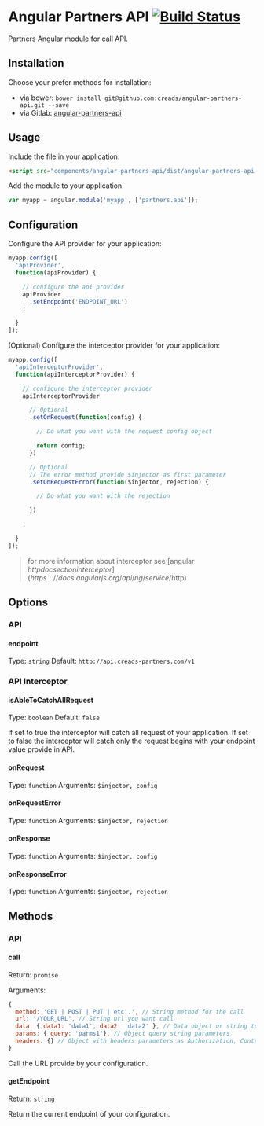 # Angular Partners API [![Build Status](https://travis-ci.org/creads/angular-partners-api.svg?branch=master)](https://travis-ci.org/creads/angular-partners-api)

Partners Angular module for call API.

## Installation

Choose your prefer methods for installation:

* via bower: `bower install git@github.com:creads/angular-partners-api.git --save`
* via Gitlab: [angular-partners-api](https://github.com/creads/angular-partners-api/archive/master.zip)

## Usage

Include the file in your application:

```html
<script src="components/angular-partners-api/dist/angular-partners-api.js" ></script>
```

Add the module to your application

```js
var myapp = angular.module('myapp', ['partners.api']);
```

## Configuration

Configure the API provider for your application:

```js
myapp.config([
  'apiProvider',
  function(apiProvider) {

    // configure the api provider
    apiProvider
      .setEndpoint('ENDPOINT_URL')
    ;

  }
]);
```

(Optional) Configure the interceptor provider for your application:

```js
myapp.config([
  'apiInterceptorProvider',
  function(apiInterceptorProvider) {

    // configure the interceptor provider
    apiInterceptorProvider

      // Optional
      .setOnRequest(function(config) {

        // Do what you want with the request config object

        return config;
      })

      // Optional
      // The error method provide $injector as first parameter
      .setOnRequestError(function($injector, rejection) {

        // Do what you want with the rejection

      })

    ;

  }
]);
```
> for more information about interceptor see [angular $http doc section interceptor](https://docs.angularjs.org/api/ng/service/$http)

## Options

### API

#### endpoint

Type: `string` Default: `http://api.creads-partners.com/v1`

### API Interceptor

#### isAbleToCatchAllRequest

Type: `boolean` Default: `false`

If set to true the interceptor will catch all request of your application.
If set to false the interceptor will catch only the request begins with your endpoint value provide in API.

#### onRequest

Type: `function` Arguments: `$injector, config`

#### onRequestError

Type: `function` Arguments: `$injector, rejection`

#### onResponse

Type: `function` Arguments: `$injector, config`

#### onResponseError

Type: `function` Arguments: `$injector, rejection`

## Methods

### API

#### call

Return: `promise`

Arguments:

```js
{
  method: 'GET | POST | PUT | etc..', // String method for the call
  url: '/YOUR_URL', // String url you want call
  data: { data1: 'data1', data2: 'data2' }, // Data object or string to be sent as the request message data
  params: { query: 'parms1'}, // Object query string parameters
  headers: {} // Object with headers parameters as Authorization, Content-Type, etc...
}
```

Call the URL provide by your configuration.

#### getEndpoint

Return: `string`

Return the current endpoint of your configuration.